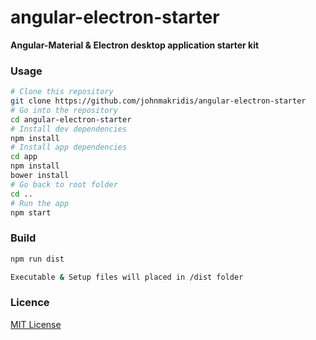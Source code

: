 # angular-electron-starter

**Angular-Material & Electron desktop application starter kit**

### Usage
```bash
# Clone this repository
git clone https://github.com/johnmakridis/angular-electron-starter
# Go into the repository
cd angular-electron-starter
# Install dev dependencies
npm install
# Install app dependencies
cd app
npm install
bower install
# Go back to root folder
cd ..
# Run the app
npm start
```

### Build
```bash
npm run dist

Executable & Setup files will placed in /dist folder
```

### Licence
<a href="http://opensource.org/licenses/mit-license.php" target="_blank">MIT License</a>


